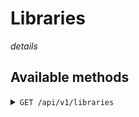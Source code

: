 # Libraries

*details*

## Available methods

<details>
<summary><code>GET /api/v1/libraries</code></summary>

`RESULT`

```
[
    
]
```
</details>